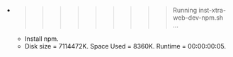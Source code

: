 * >>>>>>>>> Running inst-xtra-web-dev-npm.sh ...
  * Install npm.
  * Disk size = 7114472K. Space Used = 8360K. Runtime = 00:00:00:05.
